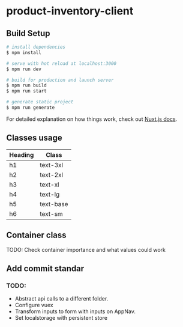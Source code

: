 # product-inventory-client

## Build Setup

```bash
# install dependencies
$ npm install

# serve with hot reload at localhost:3000
$ npm run dev

# build for production and launch server
$ npm run build
$ npm run start

# generate static project
$ npm run generate
```

For detailed explanation on how things work, check out [Nuxt.js docs](https://nuxtjs.org).

## Classes usage
| Heading | Class     |
|---------|-----------|
| h1      | text-3xl  |
| h2      | text-2xl  |
| h3      | text-xl   |
| h4      | text-lg   |
| h5      | text-base |
| h6      | text-sm   |

## Container class
TODO: Check container importance and what values could work

## Add commit standar

### TODO:
- Abstract api calls to a different folder.
- Configure vuex
- Transform inputs to form with inputs on AppNav.
- Set localstorage with persistent store
